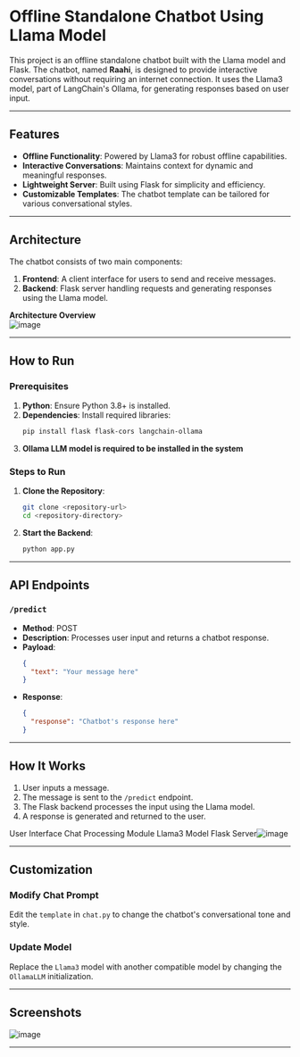 # Offline Standalone Chatbot Using Llama Model

This project is an offline standalone chatbot built with the Llama model and Flask. The chatbot, named **Raahi**, is designed to provide interactive conversations without requiring an internet connection. It uses the Llama3 model, part of LangChain's Ollama, for generating responses based on user input. 

---

## Features

- **Offline Functionality**: Powered by Llama3 for robust offline capabilities.
- **Interactive Conversations**: Maintains context for dynamic and meaningful responses.
- **Lightweight Server**: Built using Flask for simplicity and efficiency.
- **Customizable Templates**: The chatbot template can be tailored for various conversational styles.

---

## Architecture

The chatbot consists of two main components:
1. **Frontend**: A client interface for users to send and receive messages.
2. **Backend**: Flask server handling requests and generating responses using the Llama model.

**Architecture Overview**  
![image](https://github.com/user-attachments/assets/443d1e70-6b44-45fc-867b-7f1a9df9b95d)



---

## How to Run

### Prerequisites

1. **Python**: Ensure Python 3.8+ is installed.
2. **Dependencies**: Install required libraries:
   ```bash
   pip install flask flask-cors langchain-ollama
   ```
3. **Ollama LLM model is required to be installed in the system**

### Steps to Run

1. **Clone the Repository**:
   ```bash
   git clone <repository-url>
   cd <repository-directory>
   ```

2. **Start the Backend**:
   ```bash
   python app.py
   ```



---

## API Endpoints

### `/predict`
- **Method**: POST
- **Description**: Processes user input and returns a chatbot response.
- **Payload**:
  ```json
  {
    "text": "Your message here"
  }
  ```
- **Response**:
  ```json
  {
    "response": "Chatbot's response here"
  }
  ```

---

## How It Works

1. User inputs a message.
2. The message is sent to the `/predict` endpoint.
3. The Flask backend processes the input using the Llama model.
4. A response is generated and returned to the user.

User Interface
Chat Processing Module
Llama3 Model
Flask Server![image](https://github.com/user-attachments/assets/b92e3c06-f256-4969-8e0b-647b2b191d3e)


---

## Customization

### Modify Chat Prompt
Edit the `template` in `chat.py` to change the chatbot's conversational tone and style.

### Update Model
Replace the `Llama3` model with another compatible model by changing the `OllamaLLM` initialization.

---

## Screenshots

![image](https://github.com/user-attachments/assets/98249507-13ae-45c7-842a-3735bcbcb395)


---



